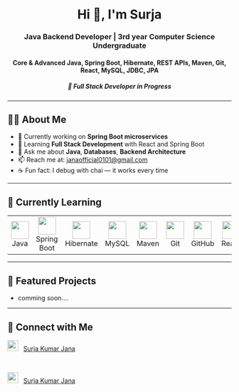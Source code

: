 <h1 align="center">Hi 👋, I'm Surja</h1>

<h3 align="center">
  Java Backend Developer | 3rd year Computer Science Undergraduate  
</h3>
<h4 align="center">
  Core & Advanced Java, Spring Boot, Hibernate, REST APIs, Maven, Git, React, MySQL, JDBC, JPA  
</h4>
<h5 align="center">
  🚀 Full Stack Developer in Progress
</h5>

---

## 🧑‍💻 About Me

- 🔭 Currently working on **Spring Boot microservices**
- 🌱 Learning **Full Stack Development** with React and Spring Boot
- 💬 Ask me about **Java**, **Databases**, **Backend Architecture**
- 📫 Reach me at: janaofficial0101@gmail.com
- ☕ Fun fact: I debug with chai — it works every time

---
## 🚀 Currently Learning

<p align="center">
  <table>
    <tr>
      <td align="center" width="100">
        <img src="https://cdn.jsdelivr.net/gh/devicons/devicon/icons/java/java-original.svg" width="40" height="40"><br>Java
      </td>
      <td align="center" width="100">
        <img src="https://cdn.jsdelivr.net/gh/devicons/devicon/icons/spring/spring-original.svg" width="40" height="40"><br>Spring Boot
      </td>
      <td align="center" width="100">
        <img src="https://cdn.jsdelivr.net/gh/devicons/devicon/icons/hibernate/hibernate-plain.svg" width="40" height="40"><br>Hibernate
      </td>
      <td align="center" width="100">
        <img src="https://cdn.jsdelivr.net/gh/devicons/devicon/icons/mysql/mysql-original.svg" width="40" height="40"><br>MySQL
      </td>
      <td align="center" width="100">
        <img src="https://cdn.jsdelivr.net/gh/devicons/devicon/icons/maven/maven-original.svg" width="40" height="40"><br>Maven
      </td>
      <td align="center" width="100">
        <img src="https://cdn.jsdelivr.net/gh/devicons/devicon/icons/git/git-original.svg" width="40" height="40"><br>Git
      </td>
      <td align="center" width="100">
        <img src="https://cdn.jsdelivr.net/gh/devicons/devicon/icons/github/github-original.svg" width="40" height="40"><br>GitHub
      </td>
      <td align="center" width="100">
        <img src="https://cdn.jsdelivr.net/gh/devicons/devicon/icons/react/react-original.svg" width="40" height="40"><br>React
      </td>
      <td align="center" width="100">
        <img src="https://cdn.jsdelivr.net/gh/devicons/devicon/icons/javascript/javascript-original.svg" width="40" height="40"><br>JavaScript
      </td>
      <td align="center" width="100">
        <img src="https://cdn.jsdelivr.net/gh/devicons/devicon/icons/html5/html5-original.svg" width="40" height="40"><br>HTML
      </td>
      <td align="center" width="100">
        <img src="https://cdn.jsdelivr.net/gh/devicons/devicon/icons/css3/css3-original.svg" width="40" height="40"><br>CSS
      </td>
      <td align="center" width="100">
        <img src="https://img.icons8.com/color/48/database.png" width="40" height="40"><br>JDBC
      </td>
      <td align="center" width="100">
        <img src="https://cdn.jsdelivr.net/gh/devicons/devicon/icons/redis/redis-original.svg" width="40" height="40"><br>Redis
      </td>
    </tr>
  </table>
</p>

---

## 📂 Featured Projects

- comming soon....

---

## 🔗 Connect with Me

[<img src="https://cdn.jsdelivr.net/gh/devicons/devicon/icons/linkedin/linkedin-original.svg" width="24"/>](https://www.linkedin.com/in/surjakumarjana)
&nbsp;
[Surja Kumar Jana](https://www.linkedin.com/in/surjakumarjana)

<br>

[<img src="https://cdn.jsdelivr.net/gh/devicons/devicon/icons/github/github-original.svg" width="24"/>](https://github.com/SurjaKumarJana)
&nbsp;
[Surja Kumar Jana](https://github.com/SurjaKumarJana)



<!---
SurjaKumarJana/SurjaKumarJana is a ✨ special ✨ repository because its `README.md` (this file) appears on your GitHub profile.
You can click the Preview link to take a look at your changes.
--->
